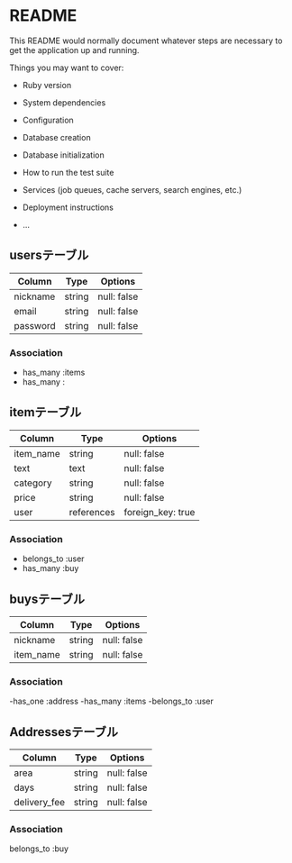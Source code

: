 # README

This README would normally document whatever steps are necessary to get the
application up and running.

Things you may want to cover:

* Ruby version

* System dependencies

* Configuration

* Database creation

* Database initialization

* How to run the test suite

* Services (job queues, cache servers, search engines, etc.)

* Deployment instructions

* ...

## usersテーブル

| Column    | Type    | Options     |
| --------- | ------- | ----------- |
| nickname  | string  | null: false |
| email     | string  | null: false |
| password  | string  | null: false |

### Association

- has_many :items
- has_many :

## itemテーブル

| Column     | Type       | Options           |
| ---------- | ---------- | ----------------- |
| item_name  | string     | null: false       |
| text       | text       | null: false       |
| category   | string     | null: false       |
| price      | string     | null: false       |
| user       | references | foreign_key: true |


### Association

- belongs_to :user
- has_many :buy

## buysテーブル

| Column      | Type      | Options     |
| ----------- | --------- | ----------- |
| nickname    | string    | null: false |
| item_name   | string    | null: false |

### Association

-has_one :address
-has_many :items
-belongs_to :user

## Addressesテーブル

| Column       | Type      | Options     |
| ------------ | --------- | ----------- |
| area         | string    | null: false |
| days         | string    | null: false |
| delivery_fee | string    | null: false |

### Association
 
 belongs_to :buy
 
